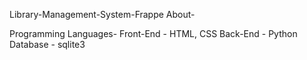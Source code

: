 Library-Management-System-Frappe 
About-


Programming Languages-
   Front-End - HTML, CSS
   Back-End - Python
   Database - sqlite3

